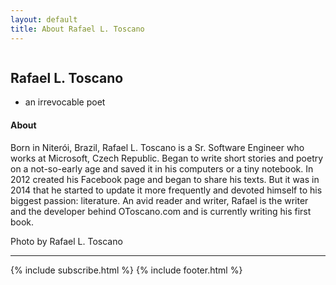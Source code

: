 ```yaml
---
layout: default
title: About Rafael L. Toscano
---
```

<article class="postWrapper">
  <section class="section--first section--about is-darkBackgrounded u-table">
    <div class="section-backgroundImage">
        <img class="post-featuredImage" src="{{site.metainfo.baseurl}}assets/images/hero/about-header.jpg" style="" alt="">
    </div>
    <div class="section-gradient"></div>
    <div class="section-title is-darkBackgrounded u-tableCell u-verticalAlignMiddle">
      <div class="container">
        <h2>Rafael L. Toscano</h2>
        <div class="postMeta-wrapper">
          <ul class="postMeta">
            <li class="postMeta-author">
              an irrevocable poet
            </li>
          </ul>
        </div>
      </div>
    </div>
  </section>
  <section class="section--last">
    <div class="container container--content">
      <div class="content-body">
        <h4>About</h4>
        <p>Born in Niterói, Brazil, Rafael L. Toscano is a Sr. Software Engineer who works at Microsoft, Czech Republic. Began to write short stories and poetry on a not-so-early age and saved it in his computers or a tiny notebook. In 2012 created his Facebook page and began to share his texts. But it was in 2014 that he started to update it more frequently and devoted himself to his biggest passion: literature. An avid reader and writer, Rafael is the writer and the developer behind OToscano.com and is currently writing his first book.</p>
        <!-- <h4>Motto</h4>
        <p class="u--startsWithDoubleQuote">“If you can dream it, you can do it. Always remember that this whole thing was started with a dream and a mouse.” - Walt Disney</p>
        <h4>Goals (short term)</h4>
        <ul>
          <li>Become a full stack entrepreneur (design, engineering, growth)</li>
          <li>Become a good dad</li>
          <li>Share lessons and failures to help fellow entrepreneurs</li>
          <li>Spend more time on side projects</li>
          <li>Do more exercises</li>
        </ul>
        <h4>Dreams (long term)</h4>
        <ul>
          <li>Building a global brand which can represent my hometown</li>
          <li>Building a lasting company</li>
          <li>Building a company not only selling products but also dreams</li>
          <li>Help youngsters to make their dreams come true</li>
        </ul>
        <h4>Role Models</h4>
        <p>
          Walt Disney, Steve Jobs, Al Gore, Bill Campbell, Bill Gates, Charlie Munger, Howard Schultz, Jim Collins, Sheryl Sandberg, Warren Buffett, Cher Wang, Masayoshi Son, Tadashi Yanai, Reid Hoffman, Peter Thiel, Paul Graham, Seth Godin, Steve Blank, Jeff Bezos.
        </p>
        <h4>Favorite Companies</h4>
        <p>
          Disney, Apple, Google, IKEA, Intuit, Procter & Gamble, Sony, Starbucks, Toyota, Pixar, Zappos, HubSpot, LinkedIn.
        </p>
        <h4>Favorite Startups</h4>
        <p>
          GitHub, Buffer, Airbnb, Dropbox, Square, Atlassian, Automattic, Evernote, Squarespace, InVision, Pinterest, Intercom, FiftyThree, Slack.
        </p>
        <h4>Favorite Brands</h4>
        <p>
          37signals, Apple, Canon, Coca-Cola, Disney, innocent drinks, method, Nike, Muji, Patagonia.
        </p> -->
        <p>
          Photo by Rafael L. Toscano
        </p>
      </div>
    </div>
  </section>
</article>
<hr/>
{% include subscribe.html %}
{% include footer.html %}
